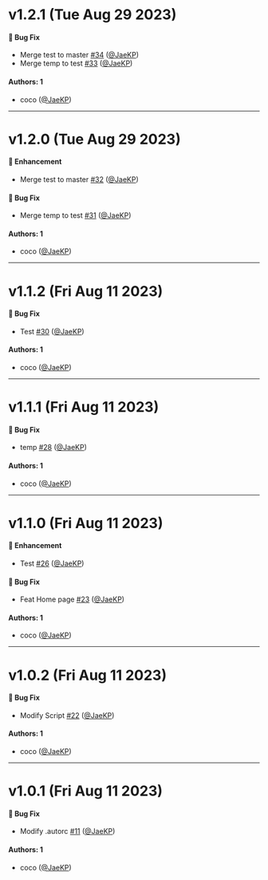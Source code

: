 # v1.2.1 (Tue Aug 29 2023)

#### 🐛 Bug Fix

- Merge test to master [#34](https://github.com/JaeKP/firebase-test/pull/34) ([@JaeKP](https://github.com/JaeKP))
- Merge temp to test [#33](https://github.com/JaeKP/firebase-test/pull/33) ([@JaeKP](https://github.com/JaeKP))

#### Authors: 1

- coco ([@JaeKP](https://github.com/JaeKP))

---

# v1.2.0 (Tue Aug 29 2023)

#### 🚀 Enhancement

- Merge test to master [#32](https://github.com/JaeKP/firebase-test/pull/32) ([@JaeKP](https://github.com/JaeKP))

#### 🐛 Bug Fix

- Merge temp to test [#31](https://github.com/JaeKP/firebase-test/pull/31) ([@JaeKP](https://github.com/JaeKP))

#### Authors: 1

- coco ([@JaeKP](https://github.com/JaeKP))

---

# v1.1.2 (Fri Aug 11 2023)

#### 🐛 Bug Fix

- Test [#30](https://github.com/JaeKP/firebase-test/pull/30) ([@JaeKP](https://github.com/JaeKP))

#### Authors: 1

- coco ([@JaeKP](https://github.com/JaeKP))

---

# v1.1.1 (Fri Aug 11 2023)

#### 🐛 Bug Fix

- temp [#28](https://github.com/JaeKP/firebase-test/pull/28) ([@JaeKP](https://github.com/JaeKP))

#### Authors: 1

- coco ([@JaeKP](https://github.com/JaeKP))

---

# v1.1.0 (Fri Aug 11 2023)

#### 🚀 Enhancement

- Test [#26](https://github.com/JaeKP/firebase-test/pull/26) ([@JaeKP](https://github.com/JaeKP))

#### 🐛 Bug Fix

- Feat Home page [#23](https://github.com/JaeKP/firebase-test/pull/23) ([@JaeKP](https://github.com/JaeKP))

#### Authors: 1

- coco ([@JaeKP](https://github.com/JaeKP))

---

# v1.0.2 (Fri Aug 11 2023)

#### 🐛 Bug Fix

- Modify Script [#22](https://github.com/JaeKP/firebase-test/pull/22) ([@JaeKP](https://github.com/JaeKP))

#### Authors: 1

- coco ([@JaeKP](https://github.com/JaeKP))

---

# v1.0.1 (Fri Aug 11 2023)

#### 🐛 Bug Fix

- Modify .autorc [#11](https://github.com/JaeKP/firebase-test/pull/11) ([@JaeKP](https://github.com/JaeKP))

#### Authors: 1

- coco ([@JaeKP](https://github.com/JaeKP))
